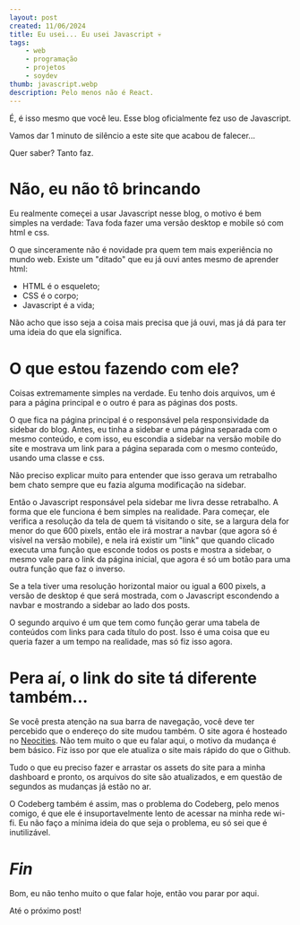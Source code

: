 ```yaml
---
layout: post
created: 11/06/2024
title: Eu usei... Eu usei Javascript 💀
tags:
    - web
    - programação
    - projetos
    - soydev
thumb: javascript.webp
description: Pelo menos não é React.
---
```



É, é isso mesmo que você leu. Esse blog oficialmente fez uso de Javascript.

Vamos dar 1 minuto de silêncio a este site que acabou de falecer...

Quer saber? Tanto faz.

# Não, eu não tô brincando

Eu realmente começei a usar Javascript nesse blog, o motivo é bem simples na
verdade: Tava foda fazer uma versão desktop e mobile só com html e css.

O que sinceramente não é novidade pra quem tem mais experiência no mundo web.
Existe um "ditado" que eu já ouvi antes mesmo de aprender html:

- HTML é o esqueleto;
- CSS é o corpo;
- Javascript é a vida;



Não acho que isso seja a coisa mais precisa que já ouvi, mas já dá para ter uma
ideia do que ela significa.


# O que estou fazendo com ele?


Coisas extremamente simples na verdade. Eu tenho dois arquivos, um é para a
página principal e o outro é para as páginas dos posts.


O que fica na página principal é o responsável pela responsividade da sidebar
do blog. Antes, eu tinha a sidebar e uma página separada com o mesmo conteúdo,
e com isso, eu escondia a sidebar na versão mobile do site e mostrava um link
para a página separada com o mesmo conteúdo, usando uma classe e css.


Não preciso explicar muito para entender que isso gerava um retrabalho bem
chato sempre que eu fazia alguma modificação na sidebar.


Então o Javascript responsável pela sidebar me livra desse retrabalho. A forma
que ele funciona é bem simples na realidade. Para começar, ele verifica a
resolução da tela de quem tá visitando o site, se a largura dela for menor do
que 600 pixels, então ele irá mostrar a navbar (que agora só é visível na
versão mobile), e nela irá existir um "link" que quando clicado executa uma
função que esconde todos os posts e mostra a sidebar, o mesmo vale para o link
da página inicial, que agora é só um botão para uma outra função que faz o
inverso.


Se a tela tiver uma resolução horizontal maior ou igual a 600 pixels, a versão
de desktop é que será mostrada, com o Javascript escondendo a navbar e
mostrando a sidebar ao lado dos posts.


O segundo arquivo é um que tem como função gerar uma tabela de conteúdos com
links para cada título do post. Isso é uma coisa que eu queria fazer a um tempo
na realidade, mas só fiz isso agora.


# Pera aí, o link do site tá diferente também...


Se você presta atenção na sua barra de navegação, você deve ter percebido que o
endereço do site mudou também. O site agora é hosteado no
<a href="https://neocities.org">Neocities</a>. Não tem muito o que eu falar aqui, o motivo
da mudança é bem básico. Fiz isso por que ele atualiza o site mais rápido do
que o Github.


Tudo o que eu preciso fazer e arrastar os assets do site para a minha dashboard
e pronto, os arquivos do site são atualizados, e em questão de segundos as
mudanças já estão no ar.


O Codeberg também é assim, mas o problema do Codeberg, pelo menos comigo, é que
ele é insuportavelmente lento de acessar na minha rede wi-fi. Eu não faço a
mínima ideia do que seja o problema, eu só sei que é inutilizável.


# _Fin_


Bom, eu não tenho muito o que falar hoje, então vou parar por aqui.


Até o próximo post!
